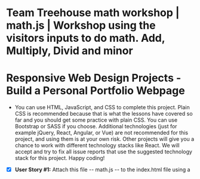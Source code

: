 # Team Treehouse math workshop | math.js | Workshop using the visitors inputs to do math. Add, Multiply, Divid and minor

# Responsive Web Design Projects - Build a Personal Portfolio Webpage

* You can use HTML, JavaScript, and CSS to complete this project. Plain CSS is recommended because that is what the lessons have covered so far and you should get some practice with plain CSS. You can use Bootstrap or SASS if you choose. Additional technologies (just for example jQuery, React, Angular, or Vue) are not recommended for this project, and using them is at your own risk. Other projects will give you a chance to work with different technology stacks like React. We will accept and try to fix all issue reports that use the suggested technology stack for this project. Happy coding!

- [x] **User Story #1:** Attach this file -- math.js -- to the index.html file using a <script> tag.

- [x] **User Story #2:** Add an alert to announce the program with a message like "Let's do some math!".

- [x] **User Story #3:** Create a variable and use the prompt() method to collect a number from a visitor.

- [x] **User Story #4:** Convert that value from a string to a floating point number.

- [x] **User Story #5:** Repeat steps 3 and 4 to create a second variable and collect a second number.

- [x] **User Story #6:** Create a new variable -- message -- which you'll use to build a complete message to print to the document
Start by creating a string that includes **H1** tags as well and the two input numbers. The string should look something like this:
**H1** Math  with the numbers 3 and 4 **/H1** where the two numbers are the values input from the user. Use string concatenation to create this and make sure you actually perform the math on the values by using the + symbol to add their values together.

- [x] **User Story #7:** Add another string to the message variable. The string should look something like this after concatenation: "3 + 4 = 7"

- [x] **User Story #8:** Continue to add to the message variable to include strings demonstrating multiplication, division and subtraction. For example: "3 * 4 = 12" "3 / 4 = 0.75" "3 - 4 = -1"

- [x] **User Story #9:** Use the document.write() method to print the message variable 
//     to the web page. Open the finished.png file in this workspace
//     to see what the completed output should look like
document.write(message);

- [x] **User Story #10:** The height of the welcome section should be equal to the height of the viewport.

- [x] **User Story #11:** The navbar should always be at the top of the viewport.

* Once you're done, submit the URL to your working project with all its tests passing.
